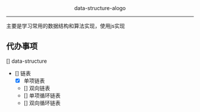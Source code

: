 
<div style="text-align: center;">
  <span>data-structure-alogo</span>
</div>

-------------------------------------------------------
主要是学习常用的数据结构和算法实现，使用js实现

## 代办事项
[] data-structure
  - [] 链表
      - [x] 单项链表
      - [] 双向链表
      - [] 单项循环链表
      - [] 双向循环链表
   
